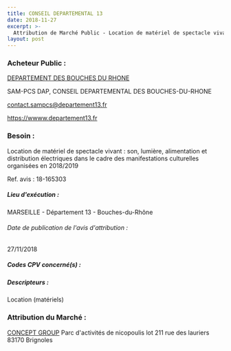 ```yaml
---
title: CONSEIL DEPARTEMENTAL 13
date: 2018-11-27
excerpt: >-
  Attribution de Marché Public - Location de matériel de spectacle vivant : son, lumière, alimentation et distribution électriques dans le cadre des manifestations culturelles organisées en 2018/2019
layout: post
---
```


### Acheteur Public : 
<a href="/acheteur-33/siren-221300015"> DEPARTEMENT DES BOUCHES DU RHONE</a><br/>

SAM-PCS DAP, CONSEIL DEPARTEMENTAL DES BOUCHES-DU-RHONE

contact.sampcs@departement13.fr


https://wwww.departement13.fr
### Besoin :

Location de matériel de spectacle vivant : son, lumière, alimentation et distribution électriques dans le cadre des manifestations culturelles organisées en 2018/2019

Ref. avis : 18-165303


##### Lieu d'exécution :

MARSEILLE - Département 13 - Bouches-du-Rhône

###### Date de publication de l'avis d'attribution : 
27/11/2018

##### Codes CPV concerné(s) :

##### Descripteurs :
Location (matériels) <br/>

### Attribution du Marché :
<a href="/entreprise-261/siren-429374630"> CONCEPT GROUP</a>    Parc d'activités de nicopoulis lot 211 rue des lauriers 83170 Brignoles <br/>
